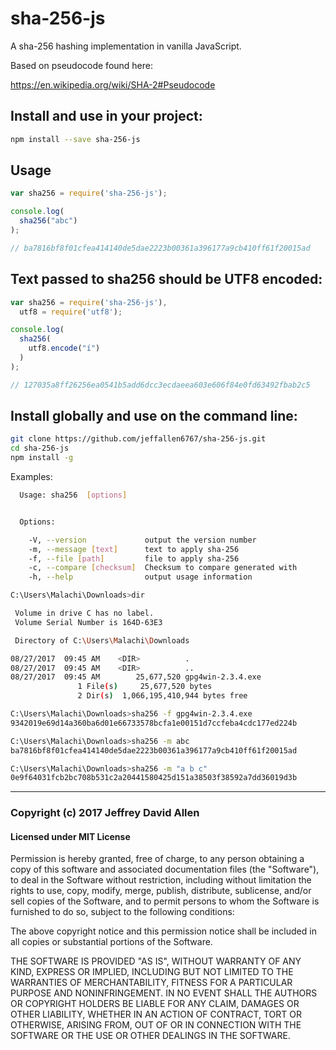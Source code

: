 # sha-256-js

A sha-256 hashing implementation in vanilla JavaScript.

Based on pseudocode found here:

https://en.wikipedia.org/wiki/SHA-2#Pseudocode

## Install and use in your project:

```sh
npm install --save sha-256-js
```

## Usage

```js
var sha256 = require('sha-256-js');

console.log(
  sha256("abc")
);

// ba7816bf8f01cfea414140de5dae2223b00361a396177a9cb410ff61f20015ad
```

## Text passed to sha256 should be UTF8 encoded:

```js
var sha256 = require('sha-256-js'),
  utf8 = require('utf8');

console.log(
  sha256(
    utf8.encode("í")
  )
);

// 127035a8ff26256ea0541b5add6dcc3ecdaeea603e606f84e0fd63492fbab2c5
```

## Install globally and use on the command line:

```sh
git clone https://github.com/jeffallen6767/sha-256-js.git
cd sha-256-js
npm install -g
```

Examples:

```sh
  Usage: sha256  [options]


  Options:

    -V, --version             output the version number
    -m, --message [text]      text to apply sha-256
    -f, --file [path]         file to apply sha-256
    -c, --compare [checksum]  Checksum to compare generated with
    -h, --help                output usage information

C:\Users\Malachi\Downloads>dir

 Volume in drive C has no label.
 Volume Serial Number is 164D-63E3

 Directory of C:\Users\Malachi\Downloads

08/27/2017  09:45 AM    <DIR>          .
08/27/2017  09:45 AM    <DIR>          ..
08/27/2017  09:45 AM        25,677,520 gpg4win-2.3.4.exe
               1 File(s)     25,677,520 bytes
               2 Dir(s)  1,066,195,410,944 bytes free

C:\Users\Malachi\Downloads>sha256 -f gpg4win-2.3.4.exe
9342019e69d14a360ba6d01e66733578bcfa1e00151d7ccfeba4cdc177ed224b

C:\Users\Malachi\Downloads>sha256 -m abc
ba7816bf8f01cfea414140de5dae2223b00361a396177a9cb410ff61f20015ad

C:\Users\Malachi\Downloads>sha256 -m "a b c"
0e9f64031fcb2bc708b531c2a20441580425d151a38503f38592a7dd36019d3b

```
---

### Copyright (c) 2017 Jeffrey David Allen

#### Licensed under MIT License

Permission is hereby granted, free of charge, to any person obtaining a copy of this software and associated documentation files (the "Software"), to deal in the Software without restriction, including without limitation the rights to use, copy, modify, merge, publish, distribute, sublicense, and/or sell copies of the Software, and to permit persons to whom the Software is furnished to do so, subject to the following conditions:

The above copyright notice and this permission notice shall be included in all copies or substantial portions of the Software.

THE SOFTWARE IS PROVIDED "AS IS", WITHOUT WARRANTY OF ANY KIND, EXPRESS OR IMPLIED, INCLUDING BUT NOT LIMITED TO THE WARRANTIES OF MERCHANTABILITY, FITNESS FOR A PARTICULAR PURPOSE AND NONINFRINGEMENT. IN NO EVENT SHALL THE AUTHORS OR COPYRIGHT HOLDERS BE LIABLE FOR ANY CLAIM, DAMAGES OR OTHER LIABILITY, WHETHER IN AN ACTION OF CONTRACT, TORT OR OTHERWISE, ARISING FROM, OUT OF OR IN CONNECTION WITH THE SOFTWARE OR THE USE OR OTHER DEALINGS IN THE SOFTWARE.
